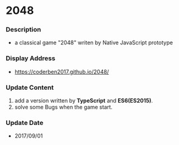 # 2048

### Description
- a classical game "2048" writen by Native JavaScript prototype

### Display Address
- https://coderben2017.github.io/2048/

### Update Content
1. add a version written by **TypeScript** and **ES6(ES2015)**.
2. solve some Bugs when the game start.

### Update Date
- 2017/09/01
